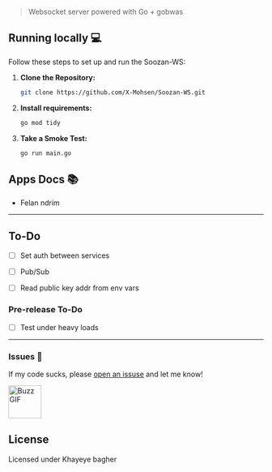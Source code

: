 
> Websocket server  powered with Go + gobwas

## Running locally 💻

Follow these steps to set up and run the Soozan-WS:

1. **Clone the Repository:**
   ```bash
   git clone https://github.com/X-Mohsen/Soozan-WS.git
   ```

2. **Install requirements:**
   ```bash
   go mod tidy
   ```

3. **Take a Smoke Test:**
   ```bash
   go run main.go
   ```


## Apps Docs 📚
- Felan ndrim

---

## To-Do
- [ ] Set auth between services
- [ ] Pub/Sub
- [ ] Read public key addr from env vars


### Pre-release To-Do
- [ ] Test under heavy loads

---


### <a name="issues">Issues 🙈</a>

If my code sucks, please [open an issuse](https://github.com/X-Mohsen/Soozan-WS/issues/new) and let me know!

<img src="https://media1.giphy.com/media/v1.Y2lkPTc5MGI3NjExdXF4OHY5ZDQydmF2NjloajN4MDZoeWJ6NGE1dmJnZzVhb2RhdTdkcyZlcD12MV9pbnRlcm5hbF9naWZfYnlfaWQmY3Q9Zw/Y1ybQjHgteZLa/giphy.webp" height="65" alt="Buzz GIF" title="Buzz GIF">


## License

Licensed under Khayeye bagher
